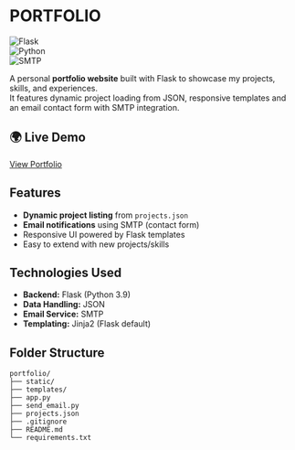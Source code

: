 # PORTFOLIO

![Flask](https://img.shields.io/badge/Flask-000?style=for-the-badge&logo=flask&logoColor=white)  
![Python](https://img.shields.io/badge/Python_3.9-3776AB?style=for-the-badge&logo=python&logoColor=white)  
![SMTP](https://img.shields.io/badge/Email-SMTP-orange?style=for-the-badge&logo=gmail&logoColor=white) 

A personal **portfolio website** built with Flask to showcase my projects, skills, and experiences.  
It features dynamic project loading from JSON, responsive templates and an email contact form with SMTP integration.  


## 🌍 Live Demo
[View Portfolio](https://babatunde-taiye.fly.dev/)


## Features
- **Dynamic project listing** from `projects.json`  
- **Email notifications** using SMTP (contact form)  
- Responsive UI powered by Flask templates  
- Easy to extend with new projects/skills  



## Technologies Used
- **Backend:** Flask (Python 3.9)  
- **Data Handling:** JSON  
- **Email Service:** SMTP  
- **Templating:** Jinja2 (Flask default)  


## Folder Structure
```
portfolio/
├── static/
├── templates/
├── app.py
├── send_email.py
├── projects.json
├── .gitignore
├── README.md
└── requirements.txt

